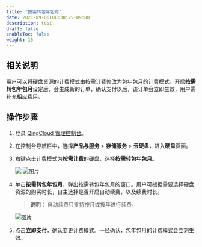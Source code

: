 ```yaml
---
title: "按需转包年包月"
date: 2021-09-06T00:38:25+09:00
description: test
draft: false
enableToc: false
weight: 15
---
```


## 相关说明

用户可以将硬盘资源的计费模式由按需计费修改为包年包月的计费模式。开启**按需转包年包月**设定后，会生成新的订单，确认支付以后，该订单会立即生效，用户需补充相应费用。


## 操作步骤
1. 登录 [QingCloud 管理控制台](https://console.qingcloud.com/login)。

2. 在控制台导航栏中，选择**产品与服务** > **存储服务** > **云硬盘**，进入**硬盘**页面。

3. 右键点击计费模式为**按需计费**的硬盘，选择**按需转包年包月**。

   ![](./_images/change2_1.png)
   ![图片](/storage/disk/billing/_images/change2_1.png)

4. 单击**按需转包年包月**，弹出按需转包年包月的窗口。用户可根据需要选择硬盘资源的购买时长，自主选择是否开启自动续费，以及续费时长。
   > **说明**：
   > 自动续费只支持按月或按年进行续费。

   ![图片](/storage/disk/billing/_images/change2_2.png)
   
5. 点击**立即支付**，确认变更计费模式。一经确认，包年包月的计费模式会立刻生效。
   